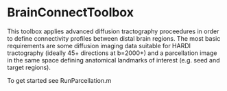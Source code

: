# BrainConnectToolbox

This toolbox applies advanced diffusion tractography proceedures in order to define connectivity profiles between distal brain regions. The most basic requirements are some diffusion imaging data suitable for HARDI tractography (ideally 45+ directions at b=2000+) and a parcellation image in the same space defining anatomical landmarks of interest (e.g. seed and target regions). 

To get started see RunParcellation.m
